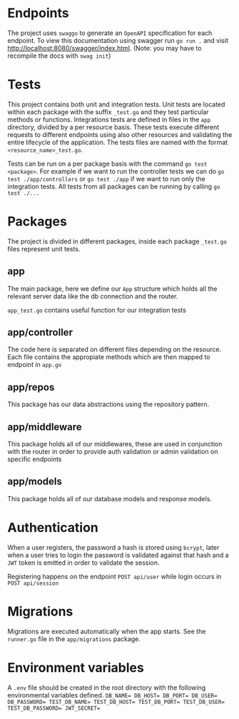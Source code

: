 # Endpoints

The project uses `swaggo` to generate an `OpenAPI` specification for each endpoint. To view this documentation using swagger run `go run .` and visit [http://localhost:8080/swagger/index.html](http://localhost:8080/swagger/index.html#/).
 (Note: you may have to recompile the docs with `swag init`)

# Tests

This project contains both unit and integration tests. Unit tests are located within each package with the suffix `_test.go` and they test particular methods or functions.
Integrations tests are defined in files in the `app` directory, divided by a per resource basis. These tests execute different requests to different endpoints using also other resources and validating the entire lifecycle of the application.
The tests files are named with the format `<resource_name>_test.go`.

Tests can be run on a per package basis with the command `go test <package>`. For example if we want to run the controller tests we can do `go test ./app/controllers` or `go test ./app` if we want to run
only the integration tests. All tests from all packages can be running by calling `go test ./...`
# Packages
The project is divided in different packages, inside each package `_test.go` files represent unit tests.

## app
The main package, here we define our `App` structure which holds
 all the relevant server data like the db connection and the router.
 
 
`app_test.go` contains useful function for our integration tests
 
## app/controller

The code here is separated on different files depending on the resource. 
Each file contains the appropiate methods which are then mapped to endpoint in `app.go`
 
## app/repos

This package has our data abstractions using the repository pattern.

## app/middleware

This package holds all of our middlewares, these are used in conjunction with
the router in order to provide auth validation or admin validation 
on specific endpoints
  
## app/models

This package holds all of our database models and response models.

# Authentication

When a user registers, the password a hash is stored using `bcrypt`, later when a user
tries to login the password is validated against that hash and a `JWT` token is emitted
in order to validate the session.

Registering happens on the endpoint `POST api/user` while login occurs in `POST api/session`

# Migrations

Migrations are executed automatically when the app starts. See the `runner.go` file in the `app/migrations` package.

# Environment variables
A `.env` file should be created in the root directory with the following environmental variables defined.
`
DB_NAME=
DB_HOST=
DB_PORT=
DB_USER=
DB_PASSWORD=
TEST_DB_NAME=
TEST_DB_HOST=
TEST_DB_PORT=
TEST_DB_USER=
TEST_DB_PASSWORD=
JWT_SECRET=
 `
